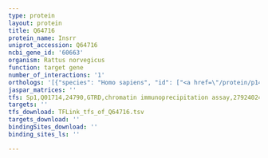 ```yaml
---
type: protein
layout: protein
title: Q64716
protein_name: Insrr
uniprot_accession: Q64716
ncbi_gene_id: '60663'
organism: Rattus norvegicus
function: target gene
number_of_interactions: '1'
orthologs: '[{"species": "Homo sapiens", "id": ["<a href=\"/protein/p14616\">P14616</a>"]}, {"species": "Mus musculus", "id": ["<a href=\"/protein/q9wtl4\">Q9WTL4</a>"]}, {"species": "Caenorhabditis elegans", "id": ["A0A0K3AUY1"]}, {"species": "Drosophila melanogaster", "id": ["<a href=\"/protein/q9vj04\">Q9VJ04</a>"]}]'
jaspar_matrices: ''
tfs: Sp1,Q01714,24790,GTRD,chromatin immunoprecipitation assay,27924024%5Buid%5D,No
targets: ''
tfs_download: TFLink_tfs_of_Q64716.tsv
targets_download: ''
bindingSites_download: ''
binding_sites_ls: ''

---
```

